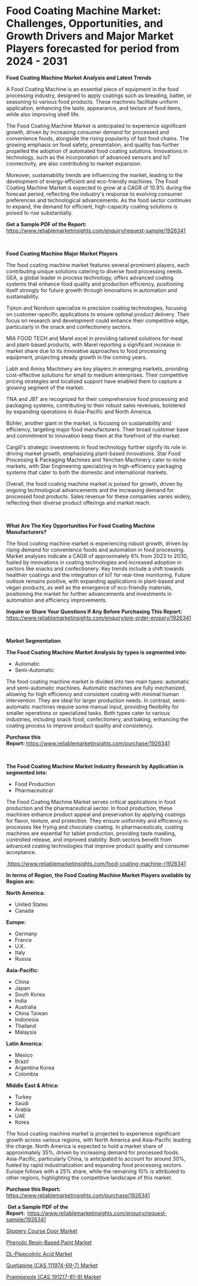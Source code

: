 <p><h1>Food Coating Machine Market: Challenges, Opportunities, and Growth Drivers and Major Market Players forecasted for period from 2024 - 2031</h1></p><p><strong>Food Coating Machine Market Analysis and Latest Trends</strong></p>
<p><p>A Food Coating Machine is an essential piece of equipment in the food processing industry, designed to apply coatings such as breading, batter, or seasoning to various food products. These machines facilitate uniform application, enhancing the taste, appearance, and texture of food items, while also improving shelf life. </p><p>The Food Coating Machine Market is anticipated to experience significant growth, driven by increasing consumer demand for processed and convenience foods, alongside the rising popularity of fast food chains. The growing emphasis on food safety, presentation, and quality has further propelled the adoption of automated food coating solutions. Innovations in technology, such as the incorporation of advanced sensors and IoT connectivity, are also contributing to market expansion.</p><p>Moreover, sustainability trends are influencing the market, leading to the development of energy-efficient and eco-friendly machines. The Food Coating Machine Market is expected to grow at a CAGR of 10.9% during the forecast period, reflecting the industry's response to evolving consumer preferences and technological advancements. As the food sector continues to expand, the demand for efficient, high-capacity coating solutions is poised to rise substantially.</p></p>
<p><strong>Get a Sample PDF of the Report:&nbsp;</strong> <a href="https://www.reliablemarketinsights.com/enquiry/request-sample/1926341?utm_campaign=1772&utm_medium=2&utm_source=Github&utm_content=ia&utm_term=25102024&utm_id=food-coating-machine">https://www.reliablemarketinsights.com/enquiry/request-sample/1926341</a></p>
<p>&nbsp;</p>
<p><strong>Food Coating Machine Major Market Players</strong></p>
<p><p>The food coating machine market features several prominent players, each contributing unique solutions catering to diverse food processing needs. GEA, a global leader in process technology, offers advanced coating systems that enhance food quality and production efficiency, positioning itself strongly for future growth through innovations in automation and sustainability.</p><p>Tipton and Nordson specialize in precision coating technologies, focusing on customer-specific applications to ensure optimal product delivery. Their focus on research and development could enhance their competitive edge, particularly in the snack and confectionery sectors.</p><p>MIA FOOD TECH and Marel excel in providing tailored solutions for meat and plant-based products, with Marel reporting a significant increase in market share due to its innovative approaches to food processing equipment, projecting steady growth in the coming years.</p><p>Labh and Amisy Machinery are key players in emerging markets, providing cost-effective solutions for small to medium enterprises. Their competitive pricing strategies and localized support have enabled them to capture a growing segment of the market.</p><p>TNA and JBT are recognized for their comprehensive food processing and packaging systems, contributing to their robust sales revenues, bolstered by expanding operations in Asia-Pacific and North America.</p><p>Bühler, another giant in the market, is focusing on sustainability and efficiency, targeting major food manufacturers. Their broad customer base and commitment to innovation keep them at the forefront of the market.</p><p>Cargill's strategic investments in food technology further signify its role in driving market growth, emphasizing plant-based innovations. Star Food Processing & Packaging Machines and Yenchen Machinery cater to niche markets, with Star Engineering specializing in high-efficiency packaging systems that cater to both the domestic and international markets.</p><p>Overall, the food coating machine market is poised for growth, driven by ongoing technological advancements and the increasing demand for processed food products. Sales revenue for these companies varies widely, reflecting their diverse product offerings and market reach.</p></p>
<p>&nbsp;</p>
<p><strong>What Are The Key Opportunities For Food Coating Machine Manufacturers?</strong></p>
<p><p>The food coating machine market is experiencing robust growth, driven by rising demand for convenience foods and automation in food processing. Market analyses indicate a CAGR of approximately 6% from 2023 to 2030, fueled by innovations in coating technologies and increased adoption in sectors like snacks and confectionery. Key trends include a shift towards healthier coatings and the integration of IoT for real-time monitoring. Future outlook remains positive, with expanding applications in plant-based and vegan products, as well as the emergence of eco-friendly materials, positioning the market for further advancements and investments in automation and efficiency improvements.</p></p>
<p><strong>Inquire or Share Your Questions If Any Before Purchasing This Report:</strong> <a href="https://www.reliablemarketinsights.com/enquiry/pre-order-enquiry/1926341?utm_campaign=1772&utm_medium=2&utm_source=Github&utm_content=ia&utm_term=25102024&utm_id=food-coating-machine">https://www.reliablemarketinsights.com/enquiry/pre-order-enquiry/1926341</a></p>
<p>&nbsp;</p>
<p><strong>Market Segmentation</strong></p>
<p><strong>The Food Coating Machine Market Analysis by types is segmented into:</strong></p>
<p><ul><li>Automatic</li><li>Semi-Automatic</li></ul></p>
<p><p>The food coating machine market is divided into two main types: automatic and semi-automatic machines. Automatic machines are fully mechanized, allowing for high efficiency and consistent coating with minimal human intervention. They are ideal for larger production needs. In contrast, semi-automatic machines require some manual input, providing flexibility for smaller operations or specialized tasks. Both types cater to various industries, including snack food, confectionery, and baking, enhancing the coating process to improve product quality and consistency.</p></p>
<p><strong>Purchase this Report:&nbsp;</strong><a href="https://www.reliablemarketinsights.com/purchase/1926341?utm_campaign=1772&utm_medium=2&utm_source=Github&utm_content=ia&utm_term=25102024&utm_id=food-coating-machine">https://www.reliablemarketinsights.com/purchase/1926341</a></p>
<p>&nbsp;</p>
<p><strong>The Food Coating Machine Market Industry Research by Application is segmented into:</strong></p>
<p><ul><li>Food Production</li><li>Pharmaceutical</li></ul></p>
<p><p>The Food Coating Machine Market serves critical applications in food production and the pharmaceutical sector. In food production, these machines enhance product appeal and preservation by applying coatings for flavor, texture, and protection. They ensure uniformity and efficiency in processes like frying and chocolate coating. In pharmaceuticals, coating machines are essential for tablet production, providing taste masking, controlled release, and improved stability. Both sectors benefit from advanced coating technologies that improve product quality and consumer acceptance.</p></p>
<p><a href="https://www.reliablemarketinsights.com/food-coating-machine-r1926341?utm_campaign=1772&utm_medium=2&utm_source=Github&utm_content=ia&utm_term=25102024&utm_id=food-coating-machine">&nbsp;https://www.reliablemarketinsights.com/food-coating-machine-r1926341</a></p>
<p><strong>In terms of Region, the Food Coating Machine Market Players available by Region are:</strong></p>
<p>
    <p> <strong> North America: </strong>
        <ul>
            <li>United States</li>
            <li>Canada</li>
        </ul>
        </p> 
    <p> <strong> Europe: </strong>
        <ul>
            <li>Germany</li>
            <li>France</li>
            <li>U.K.</li>
            <li>Italy</li>
            <li>Russia</li>
        </ul>
        </p> 
    <p> <strong> Asia-Pacific: </strong>
        <ul>
            <li>China</li>
            <li>Japan</li>
            <li>South Korea</li>
            <li>India</li>
            <li>Australia</li>
            <li>China Taiwan</li>
            <li>Indonesia</li>
            <li>Thailand</li>
            <li>Malaysia</li>
        </ul>
        </p> 
    <p> <strong> Latin America: </strong>
        <ul>
            <li>Mexico</li>
            <li>Brazil</li>
            <li>Argentina Korea</li>
            <li>Colombia</li>
        </ul>
        </p> 
    <p> <strong> Middle East & Africa: </strong>
        <ul>
            <li>Turkey</li>
            <li>Saudi</li>
            <li>Arabia</li>
            <li>UAE</li>
            <li>Korea</li>
        </ul>
    </p>
    </p>
<p><p>The food coating machine market is projected to experience significant growth across various regions, with North America and Asia-Pacific leading the charge. North America is expected to hold a market share of approximately 35%, driven by increasing demand for processed foods. Asia-Pacific, particularly China, is anticipated to account for around 30%, fueled by rapid industrialization and expanding food processing sectors. Europe follows with a 25% share, while the remaining 10% is attributed to other regions, highlighting the competitive landscape of this market.</p></p>
<p><strong>Purchase this Report: </strong><a href="https://www.reliablemarketinsights.com/purchase/1926341?utm_campaign=1772&utm_medium=2&utm_source=Github&utm_content=ia&utm_term=25102024&utm_id=food-coating-machine">https://www.reliablemarketinsights.com/purchase/1926341</a></p>
<p>&nbsp;<strong>Get a Sample PDF of the Report:&nbsp;&nbsp;</strong><a href="https://www.reliablemarketinsights.com/enquiry/request-sample/1926341?utm_campaign=1772&utm_medium=2&utm_source=Github&utm_content=ia&utm_term=25102024&utm_id=food-coating-machine">https://www.reliablemarketinsights.com/enquiry/request-sample/1926341</a></p>
<p><strong></strong></p>
<p><p><a href="https://www.linkedin.com/pulse/top-trends-transforming-slippery-course-door-market-2024--rcdyc?utm_campaign=1772&utm_medium=2&utm_source=Github&utm_content=ia&utm_term=25102024&utm_id=food-coating-machine">Slippery Course Door Market</a></p><p><a href="https://www.linkedin.com/pulse/phenolic-resin-based-paint-market-size-share-growth-analysis-type-qupfc?utm_campaign=1772&utm_medium=2&utm_source=Github&utm_content=ia&utm_term=25102024&utm_id=food-coating-machine">Phenolic Resin-Based Paint Market</a></p><p><a href="https://www.linkedin.com/pulse/dl-pipecolinic-acid-market-segmentation-geographical-regions-nxaxc?utm_campaign=1772&utm_medium=2&utm_source=Github&utm_content=ia&utm_term=25102024&utm_id=food-coating-machine">DL-Pipecolinic Acid Market</a></p><p><a href="https://www.linkedin.com/pulse/quetiapine-cas-111974-69-7-market-research-report-exploring-oenjc?utm_campaign=1772&utm_medium=2&utm_source=Github&utm_content=ia&utm_term=25102024&utm_id=food-coating-machine">Quetiapine (CAS 111974-69-7) Market</a></p><p><a href="https://www.linkedin.com/pulse/pramipexole-cas-191217-81-9-market-size-share-analysis-growth-pptwc?utm_campaign=1772&utm_medium=2&utm_source=Github&utm_content=ia&utm_term=25102024&utm_id=food-coating-machine">Pramipexole (CAS 191217-81-9) Market</a></p></p>